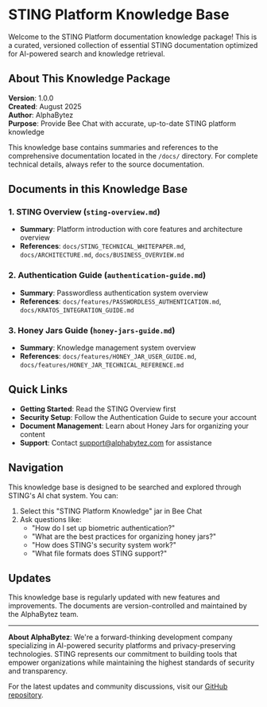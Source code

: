 # STING Platform Knowledge Base

Welcome to the STING Platform documentation knowledge package! This is a curated, versioned collection of essential STING documentation optimized for AI-powered search and knowledge retrieval.

## About This Knowledge Package

**Version**: 1.0.0  
**Created**: August 2025  
**Author**: AlphaBytez  
**Purpose**: Provide Bee Chat with accurate, up-to-date STING platform knowledge

This knowledge base contains summaries and references to the comprehensive documentation located in the `/docs/` directory. For complete technical details, always refer to the source documentation.

## Documents in this Knowledge Base

### 1. STING Overview (`sting-overview.md`)
- **Summary**: Platform introduction with core features and architecture overview
- **References**: `docs/STING_TECHNICAL_WHITEPAPER.md`, `docs/ARCHITECTURE.md`, `docs/BUSINESS_OVERVIEW.md`

### 2. Authentication Guide (`authentication-guide.md`)
- **Summary**: Passwordless authentication system overview  
- **References**: `docs/features/PASSWORDLESS_AUTHENTICATION.md`, `docs/KRATOS_INTEGRATION_GUIDE.md`

### 3. Honey Jars Guide (`honey-jars-guide.md`)
- **Summary**: Knowledge management system overview
- **References**: `docs/features/HONEY_JAR_USER_GUIDE.md`, `docs/features/HONEY_JAR_TECHNICAL_REFERENCE.md`

## Quick Links

- **Getting Started**: Read the STING Overview first
- **Security Setup**: Follow the Authentication Guide to secure your account
- **Document Management**: Learn about Honey Jars for organizing your content
- **Support**: Contact support@alphabytez.com for assistance

## Navigation

This knowledge base is designed to be searched and explored through STING's AI chat system. You can:

1. Select this "STING Platform Knowledge" jar in Bee Chat
2. Ask questions like:
   - "How do I set up biometric authentication?"
   - "What are the best practices for organizing honey jars?"
   - "How does STING's security system work?"
   - "What file formats does STING support?"

## Updates

This knowledge base is regularly updated with new features and improvements. The documents are version-controlled and maintained by the AlphaBytez team.

---

**About AlphaBytez**: We're a forward-thinking development company specializing in AI-powered security platforms and privacy-preserving technologies. STING represents our commitment to building tools that empower organizations while maintaining the highest standards of security and transparency.

For the latest updates and community discussions, visit our [GitHub repository](https://github.com/captain-wolf/STING-CE).